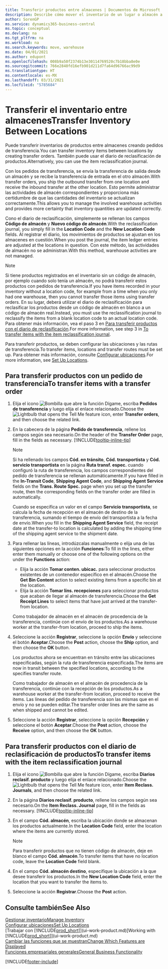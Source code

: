 ```yaml
---
title: Transferir productos entre almacenes | Documentos de Microsoft
description: Describe cómo mover el inventario de un lugar o almacén a otro con el diario de reclasificación o con pedidos de transferencia.
author: SorenGP
ms.service: dynamics365-business-central
ms.topic: conceptual
ms.devlang: na
ms.tgt_pltfrm: na
ms.workload: na
ms.search.keywords: move, warehouse
ms.date: 04/01/2021
ms.author: edupont
ms.openlocfilehash: 008b9a50f2374b13e30114769520c7b18bba8e0e
ms.sourcegitcommit: 766e2840fd16efb901d211d7fa64d96766ac99d9
ms.translationtype: HT
ms.contentlocale: es-MX
ms.lasthandoff: 03/31/2021
ms.locfileid: "5785684"
---
```

# <a name="transfer-inventory-between-locations"></a><span data-ttu-id="b0ac4-103">Transferir el inventario entre almacenes</span><span class="sxs-lookup"><span data-stu-id="b0ac4-103">Transfer Inventory Between Locations</span></span>
<span data-ttu-id="b0ac4-104">Puede transferir inventarios de productos entre almacenes creando pedidos de transferencia.</span><span class="sxs-lookup"><span data-stu-id="b0ac4-104">You can transfer inventory items between locations by creating transfer orders.</span></span> <span data-ttu-id="b0ac4-105">También puede usar el diario de reclasificación de productos.</span><span class="sxs-lookup"><span data-stu-id="b0ac4-105">Alternatively, you can use the item reclassification journal.</span></span>

<span data-ttu-id="b0ac4-106">Con los pedidos de transferencia, se envía la transferencia de salida desde un almacén y se recibe la transferencia de entrada en el otro almacén.</span><span class="sxs-lookup"><span data-stu-id="b0ac4-106">With transfer orders, you ship the outbound transfer from one location and receive the inbound transfer at the other location.</span></span> <span data-ttu-id="b0ac4-107">Esto permite administrar las actividades de almacén correspondientes y proporciona más certidumbre de que las cantidades del inventario se actualizan correctamente.</span><span class="sxs-lookup"><span data-stu-id="b0ac4-107">This allows you to manage the involved warehouse activities and provides more certainty that inventory quantities are updated correctly.</span></span>

<span data-ttu-id="b0ac4-108">Cono el diario de reclasificación, simplemente se rellenan los campos **Código de almacén** y **Nuevo código de almacén**.</span><span class="sxs-lookup"><span data-stu-id="b0ac4-108">With the reclassification journal, you simply fill in the **Location Code** and the **New Location Code** fields.</span></span> <span data-ttu-id="b0ac4-109">Al registrar el diario, los movimientos de productos se ajustan en los almacenes en cuestión.</span><span class="sxs-lookup"><span data-stu-id="b0ac4-109">When you post the journal, the item ledger entries are adjusted at the locations in question.</span></span> <span data-ttu-id="b0ac4-110">Con este método, las actividades de almacén no se administran.</span><span class="sxs-lookup"><span data-stu-id="b0ac4-110">With this method, warehouse activities are not managed.</span></span>

> [!NOTE]  
>   <span data-ttu-id="b0ac4-111">Si tiene productos registrados en el inventario sin un código de almacén, por ejemplo cuando solo tenía un almacén, no podrá transferir estos productos con pedidos de transferencia.</span><span class="sxs-lookup"><span data-stu-id="b0ac4-111">If you have items recorded in your inventory without a location code, for example from a time when you only had one warehouse, then you cannot transfer those items using transfer orders.</span></span> <span data-ttu-id="b0ac4-112">En su lugar, deberá utilizar el diario de reclasificación para reclasificar los productos desde un código de almacén en blanco a un código de almacén real.</span><span class="sxs-lookup"><span data-stu-id="b0ac4-112">Instead, you must use the reclassification journal to reclassify the items from a blank location code to an actual location code.</span></span>  <span data-ttu-id="b0ac4-113">Para obtener más información, vea el paso 3 en [Para transferir productos con el diario de reclasificación](inventory-how-transfer-between-locations.md#to-transfer-items-with-the-item-reclassification-journal).</span><span class="sxs-lookup"><span data-stu-id="b0ac4-113">For more information, see step 3 in [To transfer items with the item reclassification journal](inventory-how-transfer-between-locations.md#to-transfer-items-with-the-item-reclassification-journal).</span></span>

<span data-ttu-id="b0ac4-114">Para transferir productos, se deben configurar las ubicaciones y las rutas de transferencia.</span><span class="sxs-lookup"><span data-stu-id="b0ac4-114">To transfer items, locations and transfer routes must be set up.</span></span> <span data-ttu-id="b0ac4-115">Para obtener más información, consulte [Configurar ubicaciones](inventory-how-setup-locations.md).</span><span class="sxs-lookup"><span data-stu-id="b0ac4-115">For more information, see [Set Up Locations](inventory-how-setup-locations.md).</span></span>

## <a name="to-transfer-items-with-a-transfer-order"></a><span data-ttu-id="b0ac4-116">Para transferir productos con un pedido de transferencia</span><span class="sxs-lookup"><span data-stu-id="b0ac4-116">To transfer items with a transfer order</span></span>
1. <span data-ttu-id="b0ac4-117">Elija el icono ![Bombilla que abre la función Dígame](media/ui-search/search_small.png "Dígame qué desea hacer"), escriba **Pedidos de transferencia** y luego elija el enlace relacionado.</span><span class="sxs-lookup"><span data-stu-id="b0ac4-117">Choose the ![Lightbulb that opens the Tell Me feature](media/ui-search/search_small.png "Tell me what you want to do") icon, enter **Transfer orders**, and then choose the related link.</span></span>
2. <span data-ttu-id="b0ac4-118">En la cabecera de la página **Pedido de transferencia**, rellene los campos según sea necesario.</span><span class="sxs-lookup"><span data-stu-id="b0ac4-118">On the header of the **Transfer Order** page, fill in the fields as necessary.</span></span> [!INCLUDE[tooltip-inline-tip](includes/tooltip-inline-tip_md.md)]

    > [!NOTE]  
    >   <span data-ttu-id="b0ac4-119">Si ha rellenado los campos **Cód. en tránsito**, **Cód. transportista** y **Cód. servicio transportista** en la página **Ruta transf. espec.** cuando configuró la ruta de transferencia, los campos correspondientes del pedido de transferencia se rellenan automáticamente.</span><span class="sxs-lookup"><span data-stu-id="b0ac4-119">If you have filled in the **In-Transit Code**, **Shipping Agent Code**, and **Shipping Agent Service** fields on the **Trans. Route Spec.** page when you set up the transfer route, then the corresponding fields on the transfer order are filled in automatically.</span></span>

    <span data-ttu-id="b0ac4-120">Cuando se especifica un valor en el campo **Servicio transportista**, se calcula la fecha de recepción en el almacén de destino de la transferencia, sumando el tiempo de envío del transportista a la fecha de envío.</span><span class="sxs-lookup"><span data-stu-id="b0ac4-120">When you fill in the **Shipping Agent Service** field, the receipt date at the transfer-to location is calculated by adding the shipping time of the shipping agent service to the shipment date.</span></span>

3. <span data-ttu-id="b0ac4-121">Para rellenar las líneas, introdúzcalas manualmente o elija una de las siguientes opciones en la acción **Funciones**:</span><span class="sxs-lookup"><span data-stu-id="b0ac4-121">To fill in the lines, either enter them manually or choose one of the following options on the under the **Functions** action:</span></span>
    - <span data-ttu-id="b0ac4-122">Elija la acción **Tomar conten. ubicac.** para seleccionar productos existentes de un contenedor específico en el almacén.</span><span class="sxs-lookup"><span data-stu-id="b0ac4-122">Choose the **Get Bin Content** action to select existing items from a specific bin at the location.</span></span>
    - <span data-ttu-id="b0ac4-123">Elija la acción **Tomar líns. recepciones** para seleccionar productos que acaban de llegar al almacén de transferencia.</span><span class="sxs-lookup"><span data-stu-id="b0ac4-123">Choose the **Get Receipt Lines** to select items that have just arrived at the transfer-from location.</span></span>   

    <span data-ttu-id="b0ac4-124">Como trabajador de almacén en el almacén de procedencia de la transferencia, continúe con el envío de los productos.</span><span class="sxs-lookup"><span data-stu-id="b0ac4-124">As a warehouse worker at the transfer-from location, proceed to ship the items.</span></span>
4. <span data-ttu-id="b0ac4-125">Seleccione la acción **Registrar**, seleccione la opción **Envío** y seleccione el botón **Aceptar**.</span><span class="sxs-lookup"><span data-stu-id="b0ac4-125">Choose the **Post** action, choose the **Ship** option, and then choose the **OK** button.</span></span>

    <span data-ttu-id="b0ac4-126">Los productos ahora se encuentran en tránsito entre las ubicaciones especificadas, según la ruta de transferencia especificada.</span><span class="sxs-lookup"><span data-stu-id="b0ac4-126">The items are now in transit between the specified locations, according to the specifies transfer route.</span></span>

    <span data-ttu-id="b0ac4-127">Como trabajador de almacén en el almacén de procedencia de la transferencia, continúe con la recepción de los productos.</span><span class="sxs-lookup"><span data-stu-id="b0ac4-127">As a warehouse worker at the transfer-from location, proceed to receive the items.</span></span> <span data-ttu-id="b0ac4-128">Las líneas del pedido de transferencia son las mismas que en el envío y no se pueden editar.</span><span class="sxs-lookup"><span data-stu-id="b0ac4-128">The transfer order lines are the same as when shipped and cannot be edited.</span></span>
5. <span data-ttu-id="b0ac4-129">Seleccione la acción **Registrar**, seleccione la opción **Recepción** y seleccione el botón **Aceptar**.</span><span class="sxs-lookup"><span data-stu-id="b0ac4-129">Choose the **Post** action, choose the **Receive** option, and then choose the **OK** button.</span></span>

## <a name="to-transfer-items-with-the-item-reclassification-journal"></a><span data-ttu-id="b0ac4-130">Para transferir productos con el diario de reclasificación de productos</span><span class="sxs-lookup"><span data-stu-id="b0ac4-130">To transfer items with the item reclassification journal</span></span>
1. <span data-ttu-id="b0ac4-131">Elija el icono ![Bombilla que abre la función Dígame](media/ui-search/search_small.png "Dígame qué desea hacer"), escriba **Diarios reclasif. producto** y luego elija el enlace relacionado.</span><span class="sxs-lookup"><span data-stu-id="b0ac4-131">Choose the ![Lightbulb that opens the Tell Me feature](media/ui-search/search_small.png "Tell me what you want to do") icon, enter **Item Reclass. Journals**, and then choose the related link.</span></span>
2. <span data-ttu-id="b0ac4-132">En la página **Diarios reclasif. producto**, rellene los campos según sea necesario.</span><span class="sxs-lookup"><span data-stu-id="b0ac4-132">On the **Item Reclass. Journal** page, fill in the fields as necessary.</span></span> [!INCLUDE[tooltip-inline-tip](includes/tooltip-inline-tip_md.md)]
3. <span data-ttu-id="b0ac4-133">En el campo **Cód. almacén**, escriba la ubicación donde se almacenan los productos actualmente.</span><span class="sxs-lookup"><span data-stu-id="b0ac4-133">In the **Location Code** field, enter the location where the items are currently stored.</span></span>

    > [!NOTE]  
    >   <span data-ttu-id="b0ac4-134">Para transferir productos que no tienen código de almacén, deje en blanco el campo **Cód. almacén**.</span><span class="sxs-lookup"><span data-stu-id="b0ac4-134">To transfer items that have no location code, leave the **Location Code** field blank.</span></span>
4. <span data-ttu-id="b0ac4-135">En el campo **Cód. almacén destino**, especifique la ubicación a la que desee transferir los productos.</span><span class="sxs-lookup"><span data-stu-id="b0ac4-135">In the **New Location Code** field, enter the location that you want to transfer the items to.</span></span>
5. <span data-ttu-id="b0ac4-136">Seleccione la acción **Registrar**.</span><span class="sxs-lookup"><span data-stu-id="b0ac4-136">Choose the **Post** action.</span></span>

## <a name="see-also"></a><span data-ttu-id="b0ac4-137">Consulte también</span><span class="sxs-lookup"><span data-stu-id="b0ac4-137">See Also</span></span>
[<span data-ttu-id="b0ac4-138">Gestionar inventario</span><span class="sxs-lookup"><span data-stu-id="b0ac4-138">Manage Inventory</span></span>](inventory-manage-inventory.md)  
[<span data-ttu-id="b0ac4-139">Configurar ubicaciones</span><span class="sxs-lookup"><span data-stu-id="b0ac4-139">Set Up Locations</span></span>](inventory-how-setup-locations.md)  
<span data-ttu-id="b0ac4-140">[Trabajar con [!INCLUDE[prod_short](includes/prod_short.md)]](ui-work-product.md)</span><span class="sxs-lookup"><span data-stu-id="b0ac4-140">[Working with [!INCLUDE[prod_short](includes/prod_short.md)]](ui-work-product.md)</span></span>  
[<span data-ttu-id="b0ac4-141">Cambiar las funciones que se muestran</span><span class="sxs-lookup"><span data-stu-id="b0ac4-141">Change Which Features are Displayed</span></span>](ui-experiences.md)  
[<span data-ttu-id="b0ac4-142">Funciones empresariales generales</span><span class="sxs-lookup"><span data-stu-id="b0ac4-142">General Business Functionality</span></span>](ui-across-business-areas.md)


[!INCLUDE[footer-include](includes/footer-banner.md)]